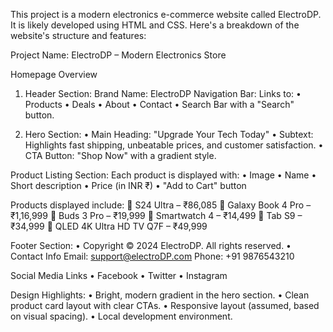 This project is a modern electronics e-commerce website called ElectroDP. It is likely developed using HTML and CSS. Here's a breakdown of the website's structure and features:

Project Name: ElectroDP – Modern Electronics Store

Homepage Overview

1. Header Section:
Brand Name: ElectroDP
Navigation Bar: Links to:
•	Products
•	Deals
•	About
•	Contact
•	Search Bar with a "Search" button.

2. Hero Section:
•	Main Heading: "Upgrade Your Tech Today"
•	Subtext: Highlights fast shipping, unbeatable prices, and customer satisfaction.
•	CTA Button: "Shop Now" with a gradient style.

Product Listing Section:
Each product is displayed with:
•	Image
•	Name
•	Short description
•	Price (in INR ₹)
•	"Add to Cart" button

Products displayed include:
	S24 Ultra – ₹86,085
	Galaxy Book 4 Pro – ₹1,16,999
	Buds 3 Pro – ₹19,999
	Smartwatch 4 – ₹14,499
	Tab S9 – ₹34,999
	QLED 4K Ultra HD TV Q7F – ₹49,999

Footer Section:
•	Copyright © 2024 ElectroDP. All rights reserved.
•	Contact Info
Email: support@electroDP.com
Phone: +91 9876543210

Social Media Links
•	Facebook
•	Twitter
•	Instagram

Design Highlights:
•	Bright, modern gradient in the hero section.
•	Clean product card layout with clear CTAs.
•	Responsive layout (assumed, based on visual spacing).
•	Local development environment.


